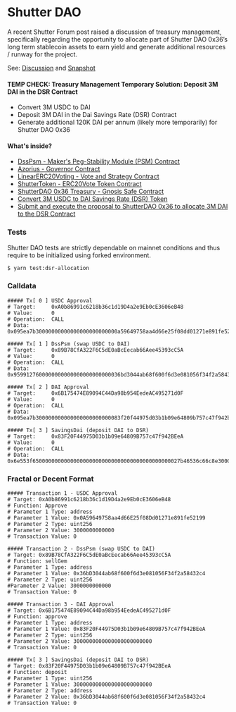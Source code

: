 # Shutter DAO

A recent Shutter Forum post raised a discussion of treasury management, specifically regarding the opportunity to
allocate part of Shutter DAO 0x36’s long term stablecoin assets to earn yield and generate additional resources / runway
for the project.

See: [Discussion](https://shutterdao.discourse.group/t/shutter-dao-0x36-discussion-regarding-treasury-management/367)
and
[Snapshot](https://snapshot.org/#/shutterdao0x36.eth/proposal/0xb4a8f52edb23311c78c9523331e778578ef03ecf70255a6d6ad1eb3f437725dd)

#### TEMP CHECK: Treasury Management Temporary Solution: Deposit 3M DAI in the DSR Contract

- Convert 3M USDC to DAI
- Deposit 3M DAI in the Dai Savings Rate (DSR) Contract
- Generate additional 120K DAI per annum (likely more temporarily) for Shutter DAO 0x36

#### What's inside?

- [DssPsm - Maker's Peg-Stability Module (PSM) Contract](https://etherscan.io/address/0x89B78CfA322F6C5dE0aBcEecab66Aee45393cC5A)
- [Azorius - Governor Contract](https://etherscan.io/address/0xAA6BfA174d2f803b517026E93DBBEc1eBa26258e)
- [LinearERC20Voting - Vote and Strategy Contract](https://etherscan.io/address/0x4b29d8B250B8b442ECfCd3a4e3D91933d2db720F)
- [ShutterToken - ERC20Vote Token Contract](https://etherscan.io/address/0xe485E2f1bab389C08721B291f6b59780feC83Fd7)
- [ShutterDAO 0x36 Treasury - Gnosis Safe Contract](https://etherscan.io/address/0x36bD3044ab68f600f6d3e081056F34f2a58432c4)
- [Convert 3M USDC to DAI Savings Rate (DSR) Token](https://github.com/blockful-io/dao-proposals/blob/f00a6ed1a5c6fd74a6e1470310954ec63dc93905/proposals/shutter-dsr-allocation/tests/DepositUSDCtoDSR.t.sol) 
- [Submit and execute the proposal to ShutterDAO 0x36 to allocate 3M DAI to the DSR Contract](https://github.com/blockful-io/dao-proposals/blob/efdb685cf4551c1938c22a4d4dad2d729c77de17/proposals/shutter-dsr-allocation/tests/CalldataGovernance.t.sol#L82)

### Tests

Shutter DAO tests are strictly dependable on mainnet conditions and thus require to be initialized using forked
environment.

```sh
$ yarn test:dsr-allocation
```

### Calldata

```shell
##### Tx[ 0 ] USDC Approval
# Target:     0xA0b86991c6218b36c1d19D4a2e9Eb0cE3606eB48
# Value:      0
# Operation:  CALL
# Data:       0x095ea7b30000000000000000000000000a59649758aa4d66e25f08dd01271e891fe52199000000000000000000000000000000000000000000000000000002ba7def3000

##### Tx[ 1 ] DssPsm (swap USDC to DAI)
# Target:     0x89B78CfA322F6C5dE0aBcEecab66Aee45393cC5A
# Value:      0
# Operation:  CALL
# Data:       0x9599127600000000000000000000000036bd3044ab68f600f6d3e081056f34f2a58432c4000000000000000000000000000000000000000000000000000002ba7def3000

##### Tx[ 2 ] DAI Approval
# Target:     0x6B175474E89094C44Da98b954EedeAC495271d0F
# Value:      0
# Operation:  CALL
# Data:       0x095ea7b300000000000000000000000083f20f44975d03b1b09e64809b757c47f942beea000000000000000000000000000000000000000000027b46536c66c8e3000000

##### Tx[ 3 ] SavingsDai (deposit DAI to DSR)
# Target:     0x83F20F44975D03b1b09e64809B757c47f942BEeA
# Value:      0
# Operation:  CALL
# Data:       0x6e553f65000000000000000000000000000000000000000000027b46536c66c8e300000000000000000000000000000036bd3044ab68f600f6d3e081056f34f2a58432c4
```

### Fractal or Decent Format

```shell
##### Transaction 1 - USDC Approval
# Target: 0xA0b86991c6218b36c1d19D4a2e9Eb0cE3606eB48
# Function: Approve
# Parameter 1 Type: address
# Parameter 1 Value: 0x0A59649758aa4d66E25f08Dd01271e891fe52199
# Parameter 2 Type: uint256
# Parameter 2 Value: 3000000000000
# Transaction Value: 0

##### Transaction 2 - DssPsm (swap USDC to DAI)
# Target: 0x89B78CfA322F6C5dE0aBcEecab66Aee45393cC5A
# Function: sellGem
# Parameter 1 Type: address
# Parameter 1 Value: 0x36bD3044ab68f600f6d3e081056F34f2a58432c4
# Parameter 2 Type: uint256
#Parameter 2 Value: 3000000000000
# Transaction Value: 0

##### Transaction 3 - DAI Approval
# Target: 0x6B175474E89094C44Da98b954EedeAC495271d0F
# Function: approve
# Parameter 1 Type: address
# Parameter 1 Value: 0x83F20F44975D03b1b09e64809B757c47f942BEeA
# Parameter 2 Type: uint256
# Parameter 2 Value: 3000000000000000000000000
# Transaction Value: 0

##### Tx[ 3 ] SavingsDai (deposit DAI to DSR)
# Target: 0x83F20F44975D03b1b09e64809B757c47f942BEeA
# Function: deposit
# Parameter 1 Type: uint256
# Parameter 1 Value: 3000000000000000000000000
# Parameter 2 Type: address
# Parameter 2 Value: 0x36bD3044ab68f600f6d3e081056F34f2a58432c4
# Transaction Value: 0
```
